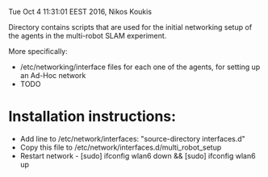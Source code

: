 Tue Oct 4 11:31:01 EEST 2016, Nikos Koukis

Directory contains scripts that are used for the initial networking setup of
the agents in the multi-robot SLAM experiment.

More specifically:
- /etc/networking/interface files for each one of the agents, for setting up
    an Ad-Hoc network
- TODO


# Installation instructions:

- Add line to /etc/network/interfaces: "source-directory interfaces.d"
- Copy this file to /etc/network/interfaces.d/multi_robot_setup
- Restart network - [sudo] ifconfig wlan6 down && [sudo] ifconfig wlan6 up

